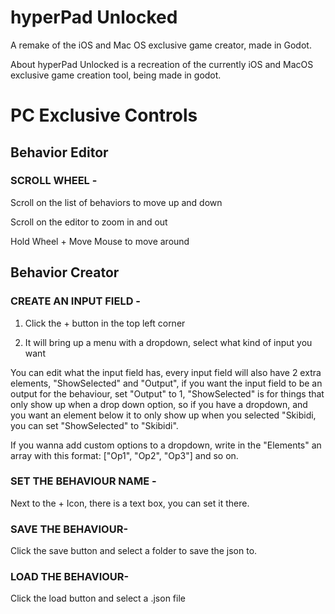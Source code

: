 # hyperPad Unlocked
 A remake of the iOS and Mac OS exclusive game creator, made in Godot.

About
hyperPad Unlocked is a recreation of the currently iOS and MacOS exclusive game creation tool, being made in godot.

# PC Exclusive Controls
## Behavior Editor
### SCROLL WHEEL - 

Scroll on the list of behaviors to move up and down

Scroll on the editor to zoom in and out

Hold Wheel + Move Mouse to move around

## Behavior Creator
### CREATE AN INPUT FIELD - 

1. Click the + button in the top left corner

2. It will bring up a menu with a dropdown, select what kind of input you want

You can edit what the input field has, every input field will also have 2 extra elements, "ShowSelected" and "Output", if you want the input field to be an output for the behaviour, set "Output" to 1, "ShowSelected" is for things that only show up when a drop down option, so if you have a dropdown, and you want an element below it to only show up when you selected "Skibidi, you can set "ShowSelected" to "Skibidi".

If you wanna add custom options to a dropdown, write in the "Elements" an array with this format: ["Op1", "Op2", "Op3"] and so on.

### SET THE BEHAVIOUR NAME -

Next to the + Icon, there is a text box, you can set it there.

### SAVE THE BEHAVIOUR-

Click the save button and select a folder to save the json to.

### LOAD THE BEHAVIOUR-

Click the load button and select a .json file